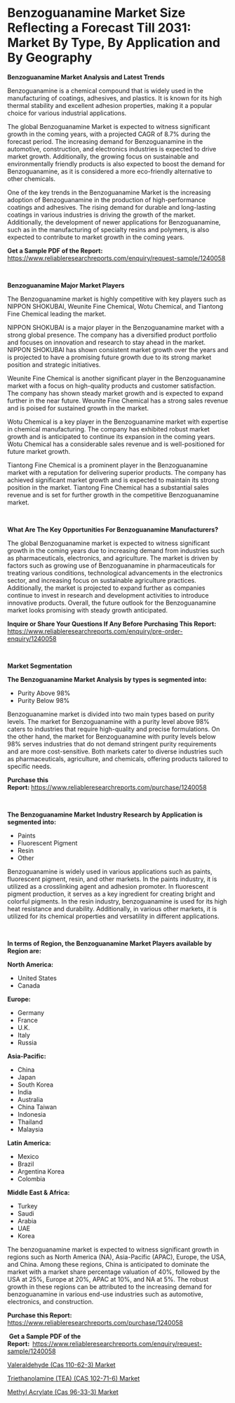 <p><h1>Benzoguanamine Market Size Reflecting a Forecast Till 2031: Market By Type, By Application and By Geography</h1></p><p><strong>Benzoguanamine Market Analysis and Latest Trends</strong></p>
<p><p>Benzoguanamine is a chemical compound that is widely used in the manufacturing of coatings, adhesives, and plastics. It is known for its high thermal stability and excellent adhesion properties, making it a popular choice for various industrial applications.</p><p>The global Benzoguanamine Market is expected to witness significant growth in the coming years, with a projected CAGR of 8.7% during the forecast period. The increasing demand for Benzoguanamine in the automotive, construction, and electronics industries is expected to drive market growth. Additionally, the growing focus on sustainable and environmentally friendly products is also expected to boost the demand for Benzoguanamine, as it is considered a more eco-friendly alternative to other chemicals.</p><p>One of the key trends in the Benzoguanamine Market is the increasing adoption of Benzoguanamine in the production of high-performance coatings and adhesives. The rising demand for durable and long-lasting coatings in various industries is driving the growth of the market. Additionally, the development of newer applications for Benzoguanamine, such as in the manufacturing of specialty resins and polymers, is also expected to contribute to market growth in the coming years.</p></p>
<p><strong>Get a Sample PDF of the Report:&nbsp;</strong> <a href="https://www.reliableresearchreports.com/enquiry/request-sample/1240058">https://www.reliableresearchreports.com/enquiry/request-sample/1240058</a></p>
<p>&nbsp;</p>
<p><strong>Benzoguanamine Major Market Players</strong></p>
<p><p>The Benzoguanamine market is highly competitive with key players such as NIPPON SHOKUBAI, Weunite Fine Chemical, Wotu Chemical, and Tiantong Fine Chemical leading the market. </p><p>NIPPON SHOKUBAI is a major player in the Benzoguanamine market with a strong global presence. The company has a diversified product portfolio and focuses on innovation and research to stay ahead in the market. NIPPON SHOKUBAI has shown consistent market growth over the years and is projected to have a promising future growth due to its strong market position and strategic initiatives.</p><p>Weunite Fine Chemical is another significant player in the Benzoguanamine market with a focus on high-quality products and customer satisfaction. The company has shown steady market growth and is expected to expand further in the near future. Weunite Fine Chemical has a strong sales revenue and is poised for sustained growth in the market.</p><p>Wotu Chemical is a key player in the Benzoguanamine market with expertise in chemical manufacturing. The company has exhibited robust market growth and is anticipated to continue its expansion in the coming years. Wotu Chemical has a considerable sales revenue and is well-positioned for future market growth.</p><p>Tiantong Fine Chemical is a prominent player in the Benzoguanamine market with a reputation for delivering superior products. The company has achieved significant market growth and is expected to maintain its strong position in the market. Tiantong Fine Chemical has a substantial sales revenue and is set for further growth in the competitive Benzoguanamine market.</p></p>
<p>&nbsp;</p>
<p><strong>What Are The Key Opportunities For Benzoguanamine Manufacturers?</strong></p>
<p><p>The global Benzoguanamine market is expected to witness significant growth in the coming years due to increasing demand from industries such as pharmaceuticals, electronics, and agriculture. The market is driven by factors such as growing use of Benzoguanamine in pharmaceuticals for treating various conditions, technological advancements in the electronics sector, and increasing focus on sustainable agriculture practices. Additionally, the market is projected to expand further as companies continue to invest in research and development activities to introduce innovative products. Overall, the future outlook for the Benzoguanamine market looks promising with steady growth anticipated.</p></p>
<p><strong>Inquire or Share Your Questions If Any Before Purchasing This Report:</strong> <a href="https://www.reliableresearchreports.com/enquiry/pre-order-enquiry/1240058">https://www.reliableresearchreports.com/enquiry/pre-order-enquiry/1240058</a></p>
<p>&nbsp;</p>
<p><strong>Market Segmentation</strong></p>
<p><strong>The Benzoguanamine Market Analysis by types is segmented into:</strong></p>
<p><ul><li>Purity Above 98%</li><li>Purity Below 98%</li></ul></p>
<p><p>Benzoguanamine market is divided into two main types based on purity levels. The market for Benzoguanamine with a purity level above 98% caters to industries that require high-quality and precise formulations. On the other hand, the market for Benzoguanamine with purity levels below 98% serves industries that do not demand stringent purity requirements and are more cost-sensitive. Both markets cater to diverse industries such as pharmaceuticals, agriculture, and chemicals, offering products tailored to specific needs.</p></p>
<p><strong>Purchase this Report:&nbsp;</strong><a href="https://www.reliableresearchreports.com/purchase/1240058">https://www.reliableresearchreports.com/purchase/1240058</a></p>
<p>&nbsp;</p>
<p><strong>The Benzoguanamine Market Industry Research by Application is segmented into:</strong></p>
<p><ul><li>Paints</li><li>Fluorescent Pigment</li><li>Resin</li><li>Other</li></ul></p>
<p><p>Benzoguanamine is widely used in various applications such as paints, fluorescent pigment, resin, and other markets. In the paints industry, it is utilized as a crosslinking agent and adhesion promoter. In fluorescent pigment production, it serves as a key ingredient for creating bright and colorful pigments. In the resin industry, benzoguanamine is used for its high heat resistance and durability. Additionally, in various other markets, it is utilized for its chemical properties and versatility in different applications.</p></p>
<p>&nbsp;</p>
<p><strong>In terms of Region, the Benzoguanamine Market Players available by Region are:</strong></p>
<p>
    <p> <strong> North America: </strong>
        <ul>
            <li>United States</li>
            <li>Canada</li>
        </ul>
        </p> 
    <p> <strong> Europe: </strong>
        <ul>
            <li>Germany</li>
            <li>France</li>
            <li>U.K.</li>
            <li>Italy</li>
            <li>Russia</li>
        </ul>
        </p> 
    <p> <strong> Asia-Pacific: </strong>
        <ul>
            <li>China</li>
            <li>Japan</li>
            <li>South Korea</li>
            <li>India</li>
            <li>Australia</li>
            <li>China Taiwan</li>
            <li>Indonesia</li>
            <li>Thailand</li>
            <li>Malaysia</li>
        </ul>
        </p> 
    <p> <strong> Latin America: </strong>
        <ul>
            <li>Mexico</li>
            <li>Brazil</li>
            <li>Argentina Korea</li>
            <li>Colombia</li>
        </ul>
        </p> 
    <p> <strong> Middle East & Africa: </strong>
        <ul>
            <li>Turkey</li>
            <li>Saudi</li>
            <li>Arabia</li>
            <li>UAE</li>
            <li>Korea</li>
        </ul>
    </p>
    </p>
<p><p>The benzoguanamine market is expected to witness significant growth in regions such as North America (NA), Asia-Pacific (APAC), Europe, the USA, and China. Among these regions, China is anticipated to dominate the market with a market share percentage valuation of 40%, followed by the USA at 25%, Europe at 20%, APAC at 10%, and NA at 5%. The robust growth in these regions can be attributed to the increasing demand for benzoguanamine in various end-use industries such as automotive, electronics, and construction.</p></p>
<p><strong>Purchase this Report: </strong><a href="https://www.reliableresearchreports.com/purchase/1240058">https://www.reliableresearchreports.com/purchase/1240058</a></p>
<p>&nbsp;<strong>Get a Sample PDF of the Report:&nbsp;&nbsp;</strong><a href="https://www.reliableresearchreports.com/enquiry/request-sample/1240058">https://www.reliableresearchreports.com/enquiry/request-sample/1240058</a></p>
<p><strong></strong></p>
<p><p><a href="https://view.publitas.com/reportprime-1/valeraldehyde-cas-110-62-3-market-provides-a-comprehensive-analysis-including-a-macro-overview-of-the-market-as-well-as-micro-details-such-as-market-size-and-competitive-landscape/">Valeraldehyde (Cas 110-62-3) Market</a></p><p><a href="https://view.publitas.com/reportprime-1/triethanolamine-tea-cas-102-71-6-market-offers-provide-insightful-data-for-the-time-period-from-2023-to-2030-and-also-provide-analysis-based-on-application-type-and-region/">Triethanolamine (TEA) (CAS 102-71-6) Market</a></p><p><a href="https://view.publitas.com/reportprime-1/methyl-acrylate-cas-96-33-3-market-insights-market-players-and-forecast-till-2030/">Methyl Acrylate (Cas 96-33-3) Market</a></p></p>